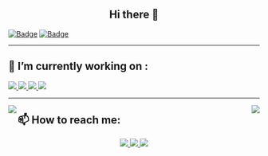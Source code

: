 ### <h2 align="center">Hi there 👋</h2>

  
[![Badge](https://widget.realdeveloper.pro/api/badge?title=%20I’m%20currently%20working%20on%20:%20&badges=JavaScript,jQuery,Html5,CSS3,Bootstrap,UIkit)](https://github.com/Arash-Pouya)
[![Badge](https://widget.realdeveloper.pro/api/badge?title=%20I’m%20currently%20learning%20:%20&badges=React,Material%20UI)](https://github.com/Arash-Pouya)

 <hr>
 
 
<h2> 🔭 I’m currently working on : </h2>

  <a href="">
    <img src="https://img.shields.io/badge/JavaScript-F7DF1E?style=for-the-badge&logo=javascript&logoColor=black"/>
  </a>
    <a href="">
    <img src="https://img.shields.io/badge/React-20232A?style=for-the-badge&logo=react&logoColor=61DAFB"/>
  </a>
    <a href="">
    <img src="https://img.shields.io/badge/HTML5-E34F26?style=for-the-badge&logo=html5&logoColor=white"/>
  </a>
    <a href="">
    <img src="https://img.shields.io/badge/CSS3-1572B6?style=for-the-badge&logo=css3&logoColor=white"/>
  </a>
  
 <hr>
 <div>
<a href="https://github.com/Arash-Pouya">
<img align="left" src="https://github-readme-stats.vercel.app/api/top-langs/?username=Arash-Pouya"/>
</a>
<a href="https://github.com/Arash-Pouya">
<img align="right" src="https://github-readme-stats.vercel.app/api?username=Arash-Pouya&show_icons=true&count_private=true&include_all_commits=true"/></a>
 </div>



<h2> 📫 How to reach me: </h2>
<div align="center">
  <a href="www.linkedin.com/in/arash-pouya">
    <img src="https://img.shields.io/badge/LinkedIn-blue?style=for-the-badge&logo=linkedin&logoColor=white"/>
  </a>
    <a href="mailto:arash.pouya.c@gmailo.com">
    <img src="https://img.shields.io/badge/Gmail-D14836?style=for-the-badge&logo=gmail&logoColor=white"/>
  </a>
    <a href="https://wa.me/+989907859740">
    <img src="https://img.shields.io/badge/WhatsApp-25D366?style=for-the-badge&logo=whatsapp&logoColor=white"/>
  </a>
</div>


<!--
**Arash-Pouya/Arash-pouya** is a ✨ _special_ ✨ repository because its `README.md` (this file) appears on your GitHub profile.

Here are some ideas to get you started:

- 🔭 I’m currently working on ...
- 🌱 I’m currently learning ...
- 👯 I’m looking to collaborate on ...
- 🤔 I’m looking for help with ...
- 💬 Ask me about ...
- 📫 How to reach me: ...
- 😄 Pronouns: ...
- ⚡ Fun fact: ...
-->
<!-- - 🔭 I’m currently working on :  -->
<!-- [![Top Stack](https://widget.realdeveloper.pro/api/top?stack=JavaScript,React,Node.js)](https://github.com/Arash-Pouya) -->

<!-- 
leraning {
https://img.shields.io/badge/JavaScript-F7DF1E?style=for-the-badge&logo=javascript&logoColor=black

https://img.shields.io/badge/HTML5-E34F26?style=for-the-badge&logo=html5&logoColor=white

https://img.shields.io/badge/CSS3-1572B6?style=for-the-badge&logo=css3&logoColor=white

https://img.shields.io/badge/React-20232A?style=for-the-badge&logo=react&logoColor=61DAFB

https://img.shields.io/badge/Bootstrap-563D7C?style=for-the-badge&logo=bootstrap&logoColor=white

https://img.shields.io/badge/Material--UI-0081CB?style=for-the-badge&logo=material-ui&logoColor=white

https://img.shields.io/badge/Redux-593D88?style=for-the-badge&logo=redux&logoColor=white

https://img.shields.io/badge/React_Router-CA4245?style=for-the-badge&logo=react-router&logoColor=white

}
 -->
